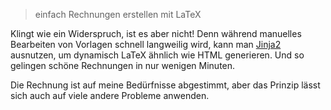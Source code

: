 > einfach Rechnungen erstellen mit LaTeX

Klingt wie ein Widerspruch, ist es aber nicht! Denn während manuelles Bearbeiten von Vorlagen schnell langweilig wird, kann man [Jinja2](http://jinja.pocoo.org/) ausnutzen, um dynamisch LaTeX ähnlich wie HTML generieren. Und so gelingen schöne Rechnungen in nur wenigen Minuten.

Die Rechnung ist auf meine Bedürfnisse abgestimmt, aber das Prinzip lässt sich auch auf viele andere Probleme anwenden.
